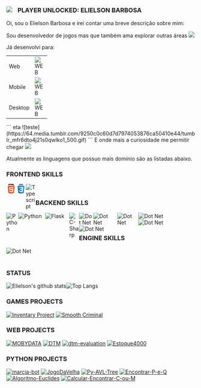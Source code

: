 
### PLAYER UNLOCKED: ELIELSON BARBOSA <img align="left" src="https://media3.giphy.com/media/YWUpVw86AtIbe/giphy.gif" width="30px;"/> 

Oi, sou o Elielson Barbosa e irei contar uma breve descrição sobre mim:

Sou desenvolvedor de jogos mas que também ama explorar outras áreas <img src="https://media1.tenor.com/images/b4152b460f90dfe11492214c55f024ef/tenor.gif?itemid=5442088" width="52px"/>

Já desenvolvi para:
<table border="0">
	<tr>
		<td>
			Web
		</td>
		<td>
			<img align="left" alt="WEB" width="26px" src="https://img2.gratispng.com/20180706/bcw/kisspng-web-development-logo-clip-art-joomla-icon-5b3fa921d25041.4362954515308987218615.jpg" /> 
		</td>
	</tr>
	<tr>
		<td>
			Mobile 
		</td>
		<td>
			<img align="left" alt="WEB" width="26px" src="https://www.freepnglogos.com/uploads/mobile-circle-logo-png-30.png" /> 
		</td>
	</tr>
	<tr>
		<td>
			Desktop
		</td>
		<td>
			<img align="left" alt="WEB" width="26px" src="https://thumbs.dreamstime.com/b/%C3%ADcone-para-seu-projeto-do-site-logotipo-vetor-computador-de-secret%C3%A1ria-app-ui-ilustra-o-151573142.jpg" /> 
		</td>
	</tr>
</table>
```
eta ![teste](https://64.media.tumblr.com/9250c0c60d7d7974053876ca50410e44/tumblr_mfr6dto4j21s0qwlko1_500.gif)
```
E onde mais a curiosidade me permitir chegar <img src="https://64.media.tumblr.com/9250c0c60d7d7974053876ca50410e44/tumblr_mfr6dto4j21s0qwlko1_500.gif" width="64px"/>

Atualmente as linguagens que possuo mais domínio são as listadas abaixo.

### FRONTEND SKILLS

<div>
	<img align="left" alt="HTML5" width="26px" src="https://raw.githubusercontent.com/github/explore/80688e429a7d4ef2fca1e82350fe8e3517d3494d/topics/html/html.png" />
	<img align="left" alt="CSS3" width="26px" src="https://raw.githubusercontent.com/github/explore/80688e429a7d4ef2fca1e82350fe8e3517d3494d/topics/css/css.png" />
	<img align="left" alt="Typescript" width="26px" src="https://upload.wikimedia.org/wikipedia/commons/thumb/9/99/Unofficial_JavaScript_logo_2.svg/1024px-Unofficial_JavaScript_logo_2.svg.png"/>
</div>
<br>


### BACKEND SKILLS

<div style="background-color: #FF0000">
	<img align="left" alt="Python" width="32px" src="https://www.vectorlogo.zone/logos/python/python-vertical.svg"/>
	<img align="left" alt="Python" width="72px" src="https://www.vectorlogo.zone/logos/opencv/opencv-ar21.svg"/>
	<img align="left" alt="Flask" width="64px" src="https://www.vectorlogo.zone/logos/pocoo_flask/pocoo_flask-ar21.svg"/>
	<img align="left" alt="C-Sharp" width="26px" src="https://seeklogo.com/images/C/c-sharp-c-logo-02F17714BA-seeklogo.com.png"/>
	<img align="left" alt="Dot Net" width="38px" src="https://www.vectorlogo.zone/logos/dotnet/dotnet-vertical.svg"/>
	<img align="left" alt="Dot Net" width="64px" src="https://upload.wikimedia.org/wikipedia/commons/thumb/d/d9/Node.js_logo.svg/1200px-Node.js_logo.svg.png"/>
	<img align="left" alt="Dot Net" width="56px" src="https://cpl.thalesgroup.com/sites/default/files/content/paragraphs/intro/2020-03/postgresql-logo.png"/>
	<img align="left" alt="Dot Net" width="98px" src="https://www.vectorlogo.zone/logos/mongodb/mongodb-ar21.svg"/>
	<img align="left" alt="Dot Net" width="98px" src="https://www.vectorlogo.zone/logos/regexplanet/regexplanet-ar21.svg"/>
	<img align="left" alt="Dot Net" width="98px" src="https://www.vectorlogo.zone/logos/socketio/socketio-ar21.svg"/>
</div>

<br>
<br>

### ENGINE SKILLS

<img align="left" alt="Dot Net" width="100px" src="https://www.vectorlogo.zone/logos/unity3d/unity3d-ar21.svg"/>
<br>
<br>

### STATUS

![Elielson's github stats](https://github-readme-stats.vercel.app/api?username=Elielson68&bg_color=30,e96443,904e95&text_color=fff&count_private=true&show_icons=true&line_height=40&icon_color=fff&title_color=fff&hide_border=true)![Top Langs](https://github-readme-stats.vercel.app/api/top-langs/?username=Elielson68&bg_color=30,e96443,904e95&text_color=fff&count_private=false&icon_color=fff&title_color=fff&hide_border=true)

### GAMES PROJECTS

[![Inventary Project](https://github-readme-stats.vercel.app/api/pin/?username=Elielson68&repo=InventarioProject&bg_color=30,e96443,904e95&text_color=fff&count_private=true&show_icons=true&line_height=40&icon_color=fff&title_color=fff&hide_border=true)](https://github.com/Elielson68/InventarioProject)
[![Smooth Criminal](https://github-readme-stats.vercel.app/api/pin/?username=Elielson68&repo=Smooth-Criminal&bg_color=30,e96443,904e95&text_color=fff&count_private=true&show_icons=true&line_height=40&icon_color=fff&title_color=fff&hide_border=true)](https://github.com/Elielson68/Smooth-Criminal)


### WEB PROJECTS

[![MOBYDATA](https://github-readme-stats.vercel.app/api/pin/?username=rnanc&repo=MOBYDATA&bg_color=30,e96443,904e95&text_color=fff&count_private=true&show_icons=true&line_height=40&icon_color=fff&title_color=fff&hide_border=true)](https://github.com/rnanc/MOBYDATA)
[![DTM](https://github-readme-stats.vercel.app/api/pin/?username=Elielson68&repo=DTM&bg_color=30,e96443,904e95&text_color=fff&count_private=true&show_icons=true&line_height=40&icon_color=fff&title_color=fff&hide_border=true)](https://github.com/Elielson68/DTM)
[![dtm-evaluation](https://github-readme-stats.vercel.app/api/pin/?username=rnanc&repo=dtm-evaluation&bg_color=30,e96443,904e95&text_color=fff&count_private=true&show_icons=true&line_height=40&icon_color=fff&title_color=fff&hide_border=true)](https://github.com/rnanc/dtm-evaluation)
[![Estoque4000](https://github-readme-stats.vercel.app/api/pin/?username=olucasfreitas&repo=Estoque4000&bg_color=30,e96443,904e95&text_color=fff&count_private=true&show_icons=true&line_height=40&icon_color=fff&title_color=fff&hide_border=true)](https://github.com/olucasfreitas/Estoque4000)


### PYTHON PROJECTS

[![marcia-bot](https://github-readme-stats.vercel.app/api/pin/?username=marciaBot&repo=marcia-bot&bg_color=30,e96443,904e95&text_color=fff&count_private=true&show_icons=true&line_height=40&icon_color=fff&title_color=fff&hide_border=true)](https://github.com/marciaBot/marcia-bot)
[![JogoDaVelha](https://github-readme-stats.vercel.app/api/pin/?username=Elielson68&repo=JogoDaVelha&bg_color=30,e96443,904e95&text_color=fff&count_private=true&show_icons=true&line_height=40&icon_color=fff&title_color=fff&hide_border=true)](https://github.com/Elielson68/JogoDaVelha)
[![Py-AVL-Tree](https://github-readme-stats.vercel.app/api/pin/?username=Elielson68&repo=Py-AVL-Tree&bg_color=30,e96443,904e95&text_color=fff&count_private=true&show_icons=true&line_height=40&icon_color=fff&title_color=fff&hide_border=true)](https://github.com/Elielson68/Py-AVL-Tree)
[![Encontrar-P-e-Q](https://github-readme-stats.vercel.app/api/pin/?username=Elielson68&repo=Encontrar-P-e-Q&bg_color=30,e96443,904e95&text_color=fff&count_private=true&show_icons=true&line_height=40&icon_color=fff&title_color=fff&hide_border=true)](https://github.com/Elielson68/Encontrar-P-e-Q)
[![Algoritmo-Euclides](https://github-readme-stats.vercel.app/api/pin/?username=Elielson68&repo=Algoritmo-Euclides&bg_color=30,e96443,904e95&text_color=fff&count_private=true&show_icons=true&line_height=40&icon_color=fff&title_color=fff&hide_border=true)](https://github.com/Elielson68/Algoritmo-Euclides)
[![Calcular-Encontrar-C-ou-M](https://github-readme-stats.vercel.app/api/pin/?username=Elielson68&repo=Calcular-Encontrar-C-ou-M-1&bg_color=30,e96443,904e95&text_color=fff&count_private=true&show_icons=true&line_height=40&icon_color=fff&title_color=fff&hide_border=true)](https://github.com/Elielson68/Calcular-Encontrar-C-ou-M-1)

<!--stackedit_data:
eyJoaXN0b3J5IjpbMTIyNjY4MzEzNywxMzA5NTk4MTMxLC05Nz
E1MTAzNDQsLTc0MDY3MzQyLDEyNTE3Nzc4MzQsMTY1MDU4ODk3
MiwtMTE3NTcwNDA0MywxODg0MjA3NDk4LC0xNjYzMzU2NjM0LD
I0MzM4MTk2LDEyMTEyNDgzODIsLTE4NDQ0NzExODYsMTc1NjYy
NDY5NV19
-->